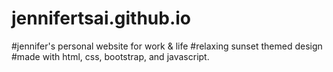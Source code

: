 # jennifertsai.github.io
#jennifer's personal website for work & life
#relaxing sunset themed design
#made with html, css, bootstrap, and javascript.
